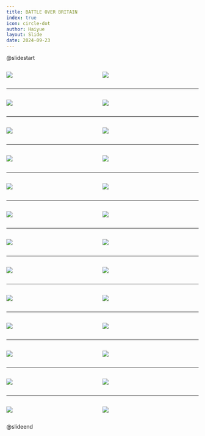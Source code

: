```yaml
---
title: BATTLE OVER BRITAIN
index: true
icon: circle-dot
author: Haiyue
layout: Slide
date: 2024-09-23
---
```

 
@slidestart

<div style="display:flex">
<div style="flex:1">

![](/reading/english/Level-Z/BATTLE%20OVER%20BRITAIN/001.webp)
</div>
<div style="flex:1">

![](/reading/english/Level-Z/BATTLE%20OVER%20BRITAIN/002.webp)
</div>
</div>

---

<div style="display:flex">
<div style="flex:1">

![](/reading/english/Level-Z/BATTLE%20OVER%20BRITAIN/003.webp)
</div>
<div style="flex:1">

![](/reading/english/Level-Z/BATTLE%20OVER%20BRITAIN/004.webp)
</div>
</div>

---

<div style="display:flex">
<div style="flex:1">

![](/reading/english/Level-Z/BATTLE%20OVER%20BRITAIN/005.webp)
</div>
<div style="flex:1">

![](/reading/english/Level-Z/BATTLE%20OVER%20BRITAIN/006.webp)
</div>
</div>

---

<div style="display:flex">
<div style="flex:1">

![](/reading/english/Level-Z/BATTLE%20OVER%20BRITAIN/007.webp)
</div>
<div style="flex:1">

![](/reading/english/Level-Z/BATTLE%20OVER%20BRITAIN/008.webp)
</div>
</div>

---

<div style="display:flex">
<div style="flex:1">

![](/reading/english/Level-Z/BATTLE%20OVER%20BRITAIN/009.webp)
</div>
<div style="flex:1">

![](/reading/english/Level-Z/BATTLE%20OVER%20BRITAIN/010.webp)
</div>
</div>

---

<div style="display:flex">
<div style="flex:1">

![](/reading/english/Level-Z/BATTLE%20OVER%20BRITAIN/011.webp)
</div>
<div style="flex:1">

![](/reading/english/Level-Z/BATTLE%20OVER%20BRITAIN/012.webp)
</div>
</div>

---

<div style="display:flex">
<div style="flex:1">

![](/reading/english/Level-Z/BATTLE%20OVER%20BRITAIN/013.webp)
</div>
<div style="flex:1">

![](/reading/english/Level-Z/BATTLE%20OVER%20BRITAIN/014.webp)
</div>
</div>

---

<div style="display:flex">
<div style="flex:1">

![](/reading/english/Level-Z/BATTLE%20OVER%20BRITAIN/015.webp)
</div>
<div style="flex:1">

![](/reading/english/Level-Z/BATTLE%20OVER%20BRITAIN/016.webp)
</div>
</div>

---

<div style="display:flex">
<div style="flex:1">

![](/reading/english/Level-Z/BATTLE%20OVER%20BRITAIN/017.webp)
</div>
<div style="flex:1">

![](/reading/english/Level-Z/BATTLE%20OVER%20BRITAIN/018.webp)
</div>
</div>

---

<div style="display:flex">
<div style="flex:1">

![](/reading/english/Level-Z/BATTLE%20OVER%20BRITAIN/019.webp)
</div>
<div style="flex:1">

![](/reading/english/Level-Z/BATTLE%20OVER%20BRITAIN/020.webp)
</div>
</div>

---

<div style="display:flex">
<div style="flex:1">

![](/reading/english/Level-Z/BATTLE%20OVER%20BRITAIN/021.webp)
</div>
<div style="flex:1">

![](/reading/english/Level-Z/BATTLE%20OVER%20BRITAIN/022.webp)
</div>
</div>

---

<div style="display:flex">
<div style="flex:1">

![](/reading/english/Level-Z/BATTLE%20OVER%20BRITAIN/023.webp)
</div>
<div style="flex:1">

![](/reading/english/Level-Z/BATTLE%20OVER%20BRITAIN/024.webp)
</div>
</div>

---

<div style="display:flex">
<div style="flex:1">

![](/reading/english/Level-Z/BATTLE%20OVER%20BRITAIN/025.webp)
</div>
<div style="flex:1">

![](/reading/english/Level-Z/BATTLE%20OVER%20BRITAIN/026.webp)
</div>
</div>

@slideend